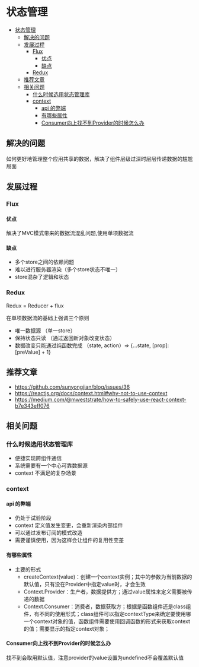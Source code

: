 # 状态管理

<!-- TOC -->

- [状态管理](#状态管理)
  - [解决的问题](#解决的问题)
  - [发展过程](#发展过程)
    - [Flux](#flux)
      - [优点](#优点)
      - [缺点](#缺点)
    - [Redux](#redux)
  - [推荐文章](#推荐文章)
  - [相关问题](#相关问题)
    - [什么时候选用状态管理库](#什么时候选用状态管理库)
    - [context](#context)
      - [api 的弊端](#api-的弊端)
      - [有哪些属性](#有哪些属性)
      - [Consumer向上找不到Provider的时候怎么办](#consumer向上找不到provider的时候怎么办)

<!-- /TOC -->

## 解决的问题

如何更好地管理整个应用共享的数据，解决了组件层级过深时层层传递数据的尴尬局面

## 发展过程

### Flux

#### 优点

解决了MVC模式带来的数据流混乱问题,使用单项数据流

#### 缺点

- 多个store之间的依赖问题
- 难以进行服务器渲染（多个store状态不唯一）
- store混杂了逻辑和状态

### Redux

Redux = Reducer + flux

在单项数据流的基础上强调三个原则

- 唯一数据源 （单一store）
- 保持状态只读 （通过返回新对象改变状态）
- 数据改变只能通过纯函数完成 （state, action）=> {...state, [prop]: [preValue] + 1}

## 推荐文章

- <https://github.com/sunyongjian/blog/issues/36>
- <https://reactjs.org/docs/context.html#why-not-to-use-context>
- <https://medium.com/@mweststrate/how-to-safely-use-react-context-b7e343eff076>

## 相关问题

### 什么时候选用状态管理库

- 便捷实现跨组件通信
- 系统需要有一个中心可靠数据源
- context 不满足的复杂场景

### context

#### api 的弊端

- 仍处于试验阶段
- context 定义值发生变更，会重新渲染内部组件
- 可以通过发布订阅的模式改造
- 需要谨慎使用，因为这样会让组件的复用性变差

#### 有哪些属性

- 主要的形式
  - createContext(value)：创建一个context实例；其中的参数为当前数据的默认值，只有没在Provider中指定value时，才会生效
  - Context.Provider：生产者，数据提供方；通过value属性来定义需要被传递的数据
  - Context.Consumer：消费者，数据获取方；根据是函数组件还是class组件，有不同的使用形式；class组件可以指定contextType来确定要使用哪一个context对象的值，函数组件需要使用回调函数的形式来获取context的值；需要显示的指定context对象；

#### Consumer向上找不到Provider的时候怎么办

找不到会取用默认值，注意provider的value设置为undefined不会覆盖默认值
